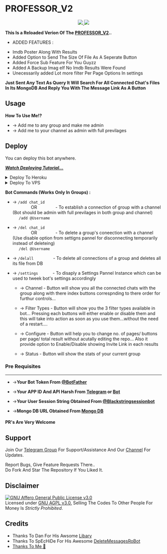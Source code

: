 # PROFESSOR_V2

<p align="center">
  <a href="https://github.com/hopepsycho/professor_v2/stargazers">
    <img src="https://img.shields.io/github/stars/hopepsycho/professor_v2?style=social">

  </a>
  
  <a href="https://github.com/hopepsycho/professor_v2/fork">
    <img src="https://img.shields.io/github/forks/hopepsycho/professor_v2?label=Fork&style=social">

  </a>  
</p>

__This Is a Reloaded Verion Of The  [PROFESSOR_V2](https://github.com/hopepsycho/professor_v2)..__
* ADDED FEATURES :
 - Imdb Poster Along With Results 
 - Added Option to Send The Size Of File As A Seperate Button 
 - Added Force Sub Feature For You Guyzz
 - Added A Backup Imag eIf No Imdb Results Were Found 
 - Unecessarily added Lot more filter Per Page Options In settings

__Just Sent Any Text As Query It Will Search For All Connected Chat's Files In Its MongoDB And Reply You With The Message Link As A Button__


## Usage

**__How To Use Me!?__**

* -> Add me to any group and make me admin<br>
* -> Add me to your channel as admin with full previlages

## Deploy
You can deploy this bot anywhere.

<i>**[Watch Deploying Tutorial...](https://youtu.be/vkkZs6t_DZo)**</i>

<details><summary>Deploy To Heroku</summary>
<p>
<br>
<a href="https://heroku.com/deploy?template=https://github.com/hopepsycho/professor_v2/tree/main">
  <img src="https://www.herokucdn.com/deploy/button.svg" alt="Deploy">
</a>
</p>
</details>

<details><summary>Deploy To VPS</summary>
<p>
<pre>
git clone https://github.com/hopepsycho/professor_v2
cd professor_v2
pip3 install -r requirements.txt
# Change The Vars Of bot/__init__.py File Accordingly
python3 -m bot
</pre>
</p>
</details>

**Bot Commands (Works Only In Groups) :**


  * -> `/add chat_id`<br>
     &nbsp;&nbsp;&nbsp;&nbsp;&nbsp;&nbsp;&nbsp;&nbsp;&nbsp;&nbsp;&nbsp;&nbsp;&nbsp;&nbsp;
OR
     &nbsp;&nbsp;&nbsp;&nbsp;&nbsp;&nbsp;&nbsp;&nbsp;&nbsp;&nbsp;&nbsp;&nbsp;&nbsp;&nbsp;- To establish a connection of group with a channel (Bot should be admin with full previlages in both group and channel)<br>
    &nbsp;&nbsp;&nbsp;&nbsp;&nbsp;`/add @Username`


  * -> `/del chat_id`<br>
     &nbsp;&nbsp;&nbsp;&nbsp;&nbsp;&nbsp;&nbsp;&nbsp;&nbsp;&nbsp;&nbsp;&nbsp;&nbsp;&nbsp;
OR 
    &nbsp;&nbsp;&nbsp;&nbsp;&nbsp;&nbsp;&nbsp;&nbsp;&nbsp;&nbsp;&nbsp;&nbsp;&nbsp;&nbsp;- To delete a group's coneection with a channel (Use disable option from settigns pannel for disconnecting temporarily instead of deleteing)<br>
    &nbsp;&nbsp;&nbsp;&nbsp; `/del @Username`


  * -> `/delall`&nbsp;&nbsp;&nbsp;&nbsp;&nbsp;&nbsp;&nbsp;&nbsp;&nbsp;&nbsp;&nbsp;&nbsp;&nbsp;&nbsp;&nbsp; - To delete all connections of a group and deletes all its file from DB
  
  * -> `/settings`&nbsp;&nbsp;&nbsp;&nbsp;&nbsp;&nbsp;&nbsp;&nbsp;&nbsp;&nbsp;&nbsp; -  To disaply a Settings Pannel Instance which can be used to tweek bot's settings accordingly

    * -> Channel - Button will show you all the connected chats with the group along with there index buttons correspnding to there order for furthur controls...

    * -> Filter Types - Button will show you the 3 filter types available in bot... Pressing each buttons will either enable or disable them and this will take into action as soon as you use them...without the need of a restart....

    * -> Configure - Button will help you to change no. of pages/ buttons per page/ total result without acutally editing the repo... Also it provide option to Enable/Disable  showing Invite Link in each results

    * -> Status - Button will show the stats of your current group

### Pre Requisites 
------------------
* ->__Your Bot Token From [@BotFather](http://www.telegram.dog/BotFather)__

* ->__Your APP ID And API Harsh From [Telegram](http://www.my.telegram.org) or [Bot](http://www.telegram.dog/kunjappansupportez)__

* ->__Your User Session String Obtained From [@Blackstringsessionbot](http://www.telegram.dog/Blackstringsessionbot)__

* ->__Mongo DB URL Obtained From [Mongo DB](http://www.mongodb.com)__

#### PR's Are Very Welcome


## Support   
Join Our [Telegram Group](https://www.telegram.dog/kunjappansupport) For Support/Assistance And Our [Channel](https://www.telegram.dog/kunjappansupportez) For Updates.   
   
Report Bugs, Give Feature Requests There..   
Do Fork And Star The Repository If You Liked It.

## Disclaimer
[![GNU Affero General Public License v3.0](https://www.gnu.org/graphics/agplv3-155x51.png)](https://www.gnu.org/licenses/agpl-3.0.en.html#header)    
Licensed under [GNU AGPL v3.0.](https://github.com/hopepsycho/professor_v2/blob/main/LICENSE)
Selling The Codes To Other People For Money Is *Strictly Prohibited*.


## Credits

 - Thanks To Dan For His Awsome [Libary](https://github.com/pyrogram/pyrogram)
 - Thanks To SpEcHiDe For His Awesome [DeleteMessagesRoBot](https://github.com/hopepsycho/kunjappan2.0)
 - [Thanks To Me 👀](https://github.com/hopepsycho)
